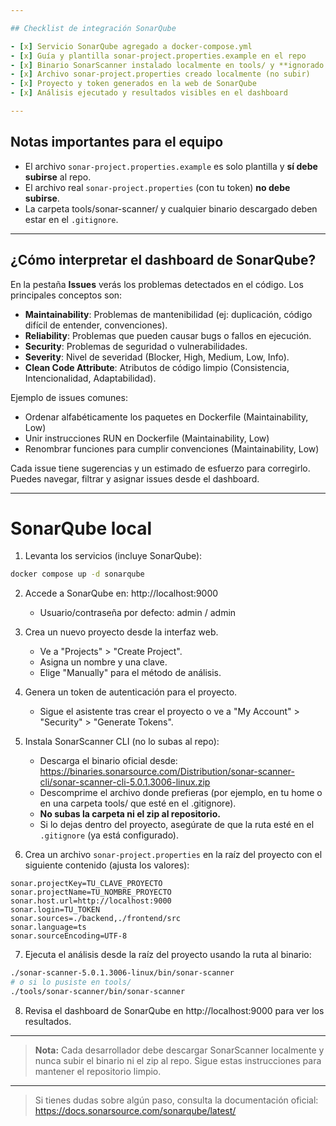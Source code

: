 ```yaml
---

## Checklist de integración SonarQube

- [x] Servicio SonarQube agregado a docker-compose.yml
- [x] Guía y plantilla sonar-project.properties.example en el repo
- [x] Binario SonarScanner instalado localmente en tools/ y **ignorado por git**
- [x] Archivo sonar-project.properties creado localmente (no subir)
- [x] Proyecto y token generados en la web de SonarQube
- [x] Análisis ejecutado y resultados visibles en el dashboard

---
```


## Notas importantes para el equipo

- El archivo `sonar-project.properties.example` es solo plantilla y **sí debe subirse** al repo.
- El archivo real `sonar-project.properties` (con tu token) **no debe subirse**.
- La carpeta tools/sonar-scanner/ y cualquier binario descargado deben estar en el `.gitignore`.

---

## ¿Cómo interpretar el dashboard de SonarQube?

En la pestaña **Issues** verás los problemas detectados en el código. Los principales conceptos son:

- **Maintainability**: Problemas de mantenibilidad (ej: duplicación, código difícil de entender, convenciones).
- **Reliability**: Problemas que pueden causar bugs o fallos en ejecución.
- **Security**: Problemas de seguridad o vulnerabilidades.
- **Severity**: Nivel de severidad (Blocker, High, Medium, Low, Info).
- **Clean Code Attribute**: Atributos de código limpio (Consistencia, Intencionalidad, Adaptabilidad).

Ejemplo de issues comunes:
- Ordenar alfabéticamente los paquetes en Dockerfile (Maintainability, Low)
- Unir instrucciones RUN en Dockerfile (Maintainability, Low)
- Renombrar funciones para cumplir convenciones (Maintainability, Low)

Cada issue tiene sugerencias y un estimado de esfuerzo para corregirlo. Puedes navegar, filtrar y asignar issues desde el dashboard.

---
# SonarQube local

1. Levanta los servicios (incluye SonarQube):

```bash
docker compose up -d sonarqube
```

2. Accede a SonarQube en: http://localhost:9000
   - Usuario/contraseña por defecto: admin / admin

3. Crea un nuevo proyecto desde la interfaz web.
   - Ve a "Projects" > "Create Project".
   - Asigna un nombre y una clave.
   - Elige "Manually" para el método de análisis.

4. Genera un token de autenticación para el proyecto.
   - Sigue el asistente tras crear el proyecto o ve a "My Account" > "Security" > "Generate Tokens".


5. Instala SonarScanner CLI (no lo subas al repo):
    - Descarga el binario oficial desde:
       https://binaries.sonarsource.com/Distribution/sonar-scanner-cli/sonar-scanner-cli-5.0.1.3006-linux.zip
    - Descomprime el archivo donde prefieras (por ejemplo, en tu home o en una carpeta tools/ que esté en el .gitignore).
    - **No subas la carpeta ni el zip al repositorio.**
    - Si lo dejas dentro del proyecto, asegúrate de que la ruta esté en el `.gitignore` (ya está configurado).

6. Crea un archivo `sonar-project.properties` en la raíz del proyecto con el siguiente contenido (ajusta los valores):

```
sonar.projectKey=TU_CLAVE_PROYECTO
sonar.projectName=TU_NOMBRE_PROYECTO
sonar.host.url=http://localhost:9000
sonar.login=TU_TOKEN
sonar.sources=./backend,./frontend/src
sonar.language=ts
sonar.sourceEncoding=UTF-8
```


7. Ejecuta el análisis desde la raíz del proyecto usando la ruta al binario:

```bash
./sonar-scanner-5.0.1.3006-linux/bin/sonar-scanner
# o si lo pusiste en tools/
./tools/sonar-scanner/bin/sonar-scanner
```


8. Revisa el dashboard de SonarQube en http://localhost:9000 para ver los resultados.

---

> **Nota:** Cada desarrollador debe descargar SonarScanner localmente y nunca subir el binario ni el zip al repo. Sigue estas instrucciones para mantener el repositorio limpio.

---

> Si tienes dudas sobre algún paso, consulta la documentación oficial: https://docs.sonarsource.com/sonarqube/latest/
